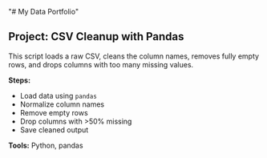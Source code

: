 "# My Data Portfolio" 

## Project: CSV Cleanup with Pandas

This script loads a raw CSV, cleans the column names, removes fully empty rows, and drops columns with too many missing values.

**Steps:**
- Load data using `pandas`
- Normalize column names
- Remove empty rows
- Drop columns with >50% missing
- Save cleaned output

**Tools:** Python, pandas

